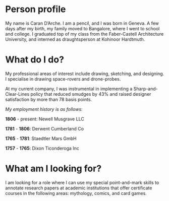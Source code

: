# Person profile
My name is Caran D’Arche. I am a pencil, and I was born in Geneva. A few days after my birth, my family moved to Bangalore, where I went to school and college. I graduated top of my class from the Faber-Castell Architecture University, and interned as draughtsperson at Kohinoor Hardtmuth.

# What do I do?
My professional areas of interest include drawing, sketching, and designing. I specialise in drawing space-rovers and drone-probes.

At my current company, I was instrumental in implementing a Sharp-and-Clear-Lines policy that reduced smudges by 43% and raised designer satisfaction by more than 78 basis points.

_My employment history is as follows:_

**1806** - present: Newell Musgrave LLC

**1781** - **1806**: Derwent Cumberland Co

**1765** - **1781**: Staedtler Mars GmbH

**1757** - **1765**: Dixon Ticonderoga Inc

# What am I looking for?
I am looking for a role where I can use my special point-and-mark skills to annotate research papers at academic institutions that offer certificate courses in the following areas: mythology, comics, and card games.
